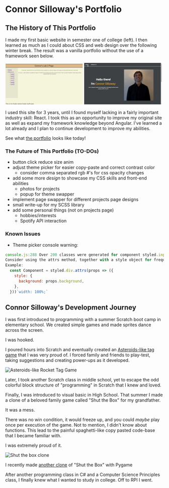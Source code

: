 # Connor Silloway's Portfolio
## The History of This Portfolio
I made my first basic website in semester one of college (left). I then learned as much as I could about CSS and web design over the following winter break. The result was a vanilla portfolio without the use of a framework seen below.
<p float="left">
  <img src="https://github.com/Cosillow/Personal-Website/blob/master/vite-personal-website/public/iit-labs.png?raw=true" width="49%" />
  <img src="https://github.com/Cosillow/Personal-Website/blob/master/vite-personal-website/public/old-portfolio.gif?raw=true" width="49%" /> 
</p>

I used this site for 3 years, until I found myself lacking in a fairly important industry skill: React. I took this as an opportunity to improve my original site as well as expand my framework knowledge beyond Angular. I've learned a lot already and I plan to continue development to improve my abilities.

See what [the portfolio](https://connor-silloway-portfolio.netlify.app/) looks like today!

### The Future of This Portfolio (TO-DOs)
- button click reduce size anim
- adjust theme picker for easier copy-paste and correct contrast color
	- consider comma separated rgb #'s for css opacity changes
- add some more _design_ to showcase my CSS skills and front-end abilities
	- photos for projects
	- popup for theme swapper
- implement page swapper for different projects page designs
- small write-up for my SCSS library
- add some personal things (not on projects page)
	- hobbies/interests
	- Spotify API interaction

### Known Issues
- Theme picker console warning:
```js
console.js:288 Over 200 classes were generated for component styled.input with the id of "sc-dmqHEX".
Consider using the attrs method, together with a style object for frequently changed styles.
Example:
  const Component = styled.div.attrs(props => ({
    style: {
      background: props.background,
    },
  }))`width: 100%;`
```

## Connor Silloway's Development Journey
I was first introduced to programming with a summer Scratch boot camp in elementary school. We created simple games and made sprites dance across the screen.

I was hooked.

I poured hours into Scratch and eventually created an [Asteroids-like tag game](https://scratch.mit.edu/projects/92771985) that I was very proud of. I forced family and friends to play-test, taking suggestions and creating power-ups as it developed.

![Asteroids-like Rocket Tag Game](https://github.com/Cosillow/Personal-Website/blob/master/vite-personal-website/public/scratch-rockets.gif?raw=true)

Later, I took another Scratch class in middle school, yet to escape the odd colorful block structure of "programming" in Scratch that I knew and loved.

Finally, I was introduced to visual basic in High School. That summer I made a clone of a beloved family game called "Shut the Box" for my grandfather.

It was a mess.

There was no win condition, it would freeze up, and you could _maybe_ play once per execution of the game. Not to mention, I didn't know about functions. This lead to the painful spaghetti-like copy pasted code-base that I became familiar with.

I was extremely proud of it.

![Shut the box clone]()

I recently made [another clone](https://github.com/Cosillow/Shut-the-box) of "Shut the Box" with Pygame

After another programming class in C# and a Computer Science Principles class, I finally knew what I wanted to study in college. Off to RPI I went.
